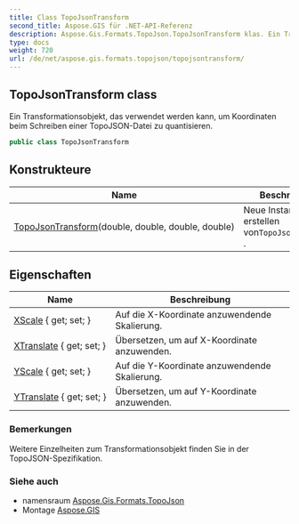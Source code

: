 ```yaml
---
title: Class TopoJsonTransform
second_title: Aspose.GIS für .NET-API-Referenz
description: Aspose.Gis.Formats.TopoJson.TopoJsonTransform klas. Ein Transformationsobjekt das verwendet werden kann um Koordinaten beim Schreiben einer TopoJSONDatei zu quantisieren.
type: docs
weight: 720
url: /de/net/aspose.gis.formats.topojson/topojsontransform/
---
```

## TopoJsonTransform class

Ein Transformationsobjekt, das verwendet werden kann, um Koordinaten beim Schreiben einer TopoJSON-Datei zu quantisieren.

```csharp
public class TopoJsonTransform
```

## Konstrukteure

| Name | Beschreibung |
| --- | --- |
| [TopoJsonTransform](topojsontransform/)(double, double, double, double) | Neue Instanz erstellen von`TopoJsonTransform` . |

## Eigenschaften

| Name | Beschreibung |
| --- | --- |
| [XScale](../../aspose.gis.formats.topojson/topojsontransform/xscale/) { get; set; } | Auf die X-Koordinate anzuwendende Skalierung. |
| [XTranslate](../../aspose.gis.formats.topojson/topojsontransform/xtranslate/) { get; set; } | Übersetzen, um auf X-Koordinate anzuwenden. |
| [YScale](../../aspose.gis.formats.topojson/topojsontransform/yscale/) { get; set; } | Auf die Y-Koordinate anzuwendende Skalierung. |
| [YTranslate](../../aspose.gis.formats.topojson/topojsontransform/ytranslate/) { get; set; } | Übersetzen, um auf Y-Koordinate anzuwenden. |

### Bemerkungen

Weitere Einzelheiten zum Transformationsobjekt finden Sie in der TopoJSON-Spezifikation.

### Siehe auch

* namensraum [Aspose.Gis.Formats.TopoJson](../../aspose.gis.formats.topojson/)
* Montage [Aspose.GIS](../../)


